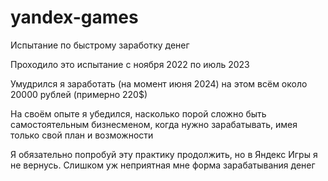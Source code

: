 # yandex-games
Испытание по быстрому заработку денег

Проходило это испытание с ноября 2022 по июль 2023

Умудрился я заработать (на момент июня 2024) на этом всём около 20000 рублей (примерно 220$)

На своём опыте я убедился, насколько порой сложно быть самостоятельным бизнесменом, когда нужно зарабатывать, имея только свой план и возможности

Я обязательно попробуй эту практику продолжить, но в Яндекс Игры я не вернусь. Слишком уж неприятная мне форма зарабатывания денег
